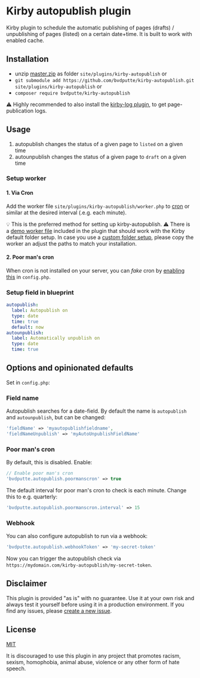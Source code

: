 # Kirby autopublish plugin

Kirby plugin to schedule the automatic publishing of pages (drafts) / unpublishing of pages (listed) on a certain date+time.
It is built to work with enabled cache.

## Installation

- unzip [master.zip](https://github.com/bvdputte/kirby-autopublish/archive/master.zip) as folder `site/plugins/kirby-autopublish` or
- `git submodule add https://github.com/bvdputte/kirby-autopublish.git site/plugins/kirby-autopublish` or
- `composer require bvdputte/kirby-autopublish`

⚠️ Highly recommended to also install the [kirby-log plugin](https://github.com/bvdputte/kirby-log), to get page-publication logs.

## Usage

1. autopublish changes the status of a given page to `listed` on a given time
2. autounpublish changes the status of a given page to `draft` on a given time

### Setup worker

#### 1. Via Cron

Add the worker file `site/plugins/kirby-autopublish/worker.php` to [cron](https://en.wikipedia.org/wiki/Cron) or similar at the desired interval (.e.g. each minute).

💡 This is the preferred method for setting up kirby-autopublish.
⚠️ There is a [demo worker file](https://github.com/bvdputte/kirby-autopublish/blob/master/worker.php) included in the plugin that should work with the Kirby default folder setup. In case you use a [custom folder setup](https://getkirby.com/docs/guide/configuration#custom-folder-setup), please copy the worker an adjust the paths to match your installation.

#### 2. Poor man's cron

When cron is not installed on your server, you can _fake_ cron by [enabling this](#options-and-opinionated-defaults) in `config.php`.

### Setup field in blueprint

```yaml
autopublish:
  label: Autopublish on
  type: date
  time: true
  default: now
autounpublish:
  label: Automatically unpublish on
  type: date
  time: true
```

## Options and opinionated defaults

Set in `config.php`:

### Field name

Autopublish searches for a date-field. By default the name is `autopublish` and `autounpublish`, but can be changed:

```php
'fieldName' => 'myautopublishfieldname',
'fieldNameUnpublish' => 'myAutoUnpublishFieldName'
```

### Poor man's cron

By default, this is disabled. Enable:

```php
// Enable poor man's cron
'bvdputte.autopublish.poormanscron' => true
```

The default interval for poor man's cron to check is each minute. Change this to e.g. quarterly:

```php
'bvdputte.autopublish.poormanscron.interval' => 15
```

### Webhook

You can also configure autopublish to run via a webhook:

```php
'bvdputte.autopublish.webhookToken' => 'my-secret-token'
```

Now you can trigger the autopublish check via `https://mydomain.com/kirby-autopublish/my-secret-token`.

## Disclaimer

This plugin is provided "as is" with no guarantee. Use it at your own risk and always test it yourself before using it in a production environment. If you find any issues, please [create a new issue](https://github.com/bvdputte/kirby-autopublish/issues/new).

## License

[MIT](https://opensource.org/licenses/MIT)

It is discouraged to use this plugin in any project that promotes racism, sexism, homophobia, animal abuse, violence or any other form of hate speech.
